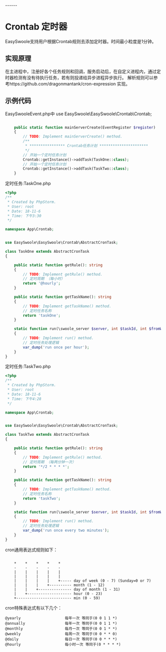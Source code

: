 <head>
     <title>Easyswoole Crontab|swoole crontab|swoole定时任务|php 定时</title>
     <meta name="keywords" content="Easyswoole Crontab|swoole crontab|swoole定时任务|php 定时"/>
     <meta name="description" content="Crontab 是linux系统中自带的定时器，本文主要讲述php如何在不依赖运维的情况下，利用swoole实现 crontab定时器解析规则"/>
</head>
---<head>---

# Crontab 定时器
EasySwoole支持用户根据Crontab规则去添加定时器。时间最小粒度是1分钟。

## 实现原理
在主进程中，注册好各个任务规则和回调，服务启动后，在自定义进程内，通过定时器检测有没有待执行任务，若有则投递给异步进程异步执行。
解析规则可以参考https://github.com/dragonmantank/cron-expression 实现。

## 示例代码
EasySwooleEvent.php中
use EasySwoole\EasySwoole\Crontab\Crontab;
```php

    public static function mainServerCreate(EventRegister $register)
    {
        // TODO: Implement mainServerCreate() method.
        /**
         * **************** Crontab任务计划 **********************
         */
        // 开始一个定时任务计划 
        Crontab::getInstance()->addTask(TaskOne::class);
        // 开始一个定时任务计划 
        Crontab::getInstance()->addTask(TaskTwo::class);
    }
```

定时任务:TaskOne.php

```php
<?php
/**
 * Created by PhpStorm.
 * User: root
 * Date: 18-11-6
 * Time: 下午3:30
 */

namespace App\Crontab;


use EasySwoole\EasySwoole\Crontab\AbstractCronTask;

class TaskOne extends AbstractCronTask
{

    public static function getRule(): string
    {
        // TODO: Implement getRule() method.
        // 定时周期 （每小时）
        return '@hourly';
    }

    public static function getTaskName(): string
    {
        // TODO: Implement getTaskName() method.
        // 定时任务名称
        return 'taskOne';
    }

    static function run(\swoole_server $server, int $taskId, int $fromWorkerId,$flags=null)
    {
        // TODO: Implement run() method.
        // 定时任务处理逻辑
        var_dump('run once per hour');
    }
}
```

定时任务:TaskTwo.php

```php
<?php
/**
 * Created by PhpStorm.
 * User: root
 * Date: 18-11-6
 * Time: 下午4:28
 */

namespace App\Crontab;


use EasySwoole\EasySwoole\Crontab\AbstractCronTask;

class TaskTwo extends AbstractCronTask
{

    public static function getRule(): string
    {
        // TODO: Implement getRule() method.
        // 定时周期 （每两分钟一次）
        return '*/2 * * * *';
    }

    public static function getTaskName(): string
    {
        // TODO: Implement getTaskName() method.
        // 定时任务名称
        return 'taskTwo';
    }

    static function run(\swoole_server $server, int $taskId, int $fromWorkerId,$flags=null)
    {
        // TODO: Implement run() method.
        // 定时任务处理逻辑
        var_dump('run once every two minutes');
    }
}

```

cron通用表达式规则如下：
```text

    *    *    *    *    *
    -    -    -    -    -
    |    |    |    |    |
    |    |    |    |    |
    |    |    |    |    +----- day of week (0 - 7) (Sunday=0 or 7)
    |    |    |    +---------- month (1 - 12)
    |    |    +--------------- day of month (1 - 31)
    |    +-------------------- hour (0 - 23)
    +------------------------- min (0 - 59)
```

cron特殊表达式有以下几个：
``` text
@yearly                    每年一次 等同于(0 0 1 1 *) 
@annually                  每年一次 等同于(0 0 1 1 *)
@monthly                   每月一次 等同于(0 0 1 * *) 
@weekly                    每周一次 等同于(0 0 * * 0) 
@daily                     每日一次 等同于(0 0 * * *) 
@hourly                    每小时一次 等同于(0 * * * *)
```
